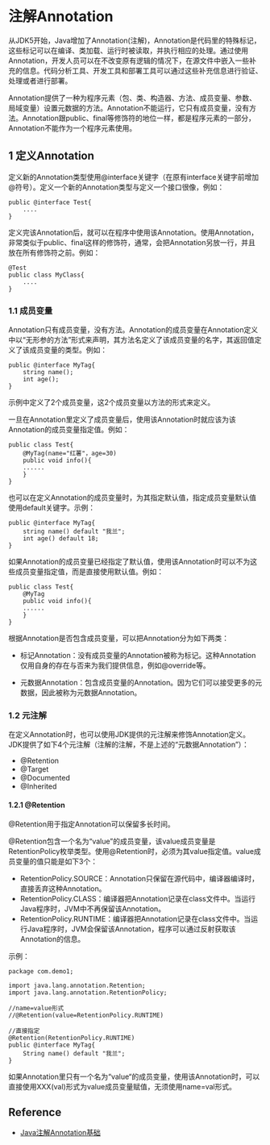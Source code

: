 # 注解Annotation

从JDK5开始，Java增加了Annotation(注解)，Annotation是代码里的特殊标记，这些标记可以在编译、类加载、运行时被读取，并执行相应的处理。通过使用Annotation，开发人员可以在不改变原有逻辑的情况下，在源文件中嵌入一些补充的信息。代码分析工具、开发工具和部署工具可以通过这些补充信息进行验证、处理或者进行部署。

Annotation提供了一种为程序元素（包、类、构造器、方法、成员变量、参数、局域变量）设置元数据的方法。Annotation不能运行，它只有成员变量，没有方法。Annotation跟public、final等修饰符的地位一样，都是程序元素的一部分，Annotation不能作为一个程序元素使用。

## 1 定义Annotation

定义新的Annotation类型使用@interface关键字（在原有interface关键字前增加@符号）。定义一个新的Annotation类型与定义一个接口很像，例如：

```
public @interface Test{
    ....
}
```

定义完该Annotation后，就可以在程序中使用该Annotation。使用Annotation，非常类似于public、final这样的修饰符，通常，会把Annotation另放一行，并且放在所有修饰符之前。例如：

```
@Test
public class MyClass{
    ....
}
```

### 1.1 成员变量

Annotation只有成员变量，没有方法。Annotation的成员变量在Annotation定义中以“无形参的方法”形式来声明，其方法名定义了该成员变量的名字，其返回值定义了该成员变量的类型。例如：

```
public @interface MyTag{
    string name();
    int age();
}
```

示例中定义了2个成员变量，这2个成员变量以方法的形式来定义。

一旦在Annotation里定义了成员变量后，使用该Annotation时就应该为该Annotation的成员变量指定值。例如：

```
public class Test{
    @MyTag(name="红薯"，age=30)
    public void info(){
    ......
    }
}
```

也可以在定义Annotation的成员变量时，为其指定默认值，指定成员变量默认值使用default关键字。示例：

```
public @interface MyTag{
    string name() default "我兰";
    int age() default 18;
}
```

如果Annotation的成员变量已经指定了默认值，使用该Annotation时可以不为这些成员变量指定值，而是直接使用默认值。例如：

```
public class Test{
    @MyTag
    public void info(){
    ......
    }
}
```

根据Annotation是否包含成员变量，可以把Annotation分为如下两类：

- 标记Annotation：没有成员变量的Annotation被称为标记。这种Annotation仅用自身的存在与否来为我们提供信息，例如@override等。

- 元数据Annotation：包含成员变量的Annotation。因为它们可以接受更多的元数据，因此被称为元数据Annotation。

### 1.2 元注解

在定义Annotation时，也可以使用JDK提供的元注解来修饰Annotation定义。JDK提供了如下4个元注解（注解的注解，不是上述的“元数据Annotation”）：

- @Retention
- @Target
- @Documented
- @Inherited

#### 1.2.1 @Retention

@Retention用于指定Annotation可以保留多长时间。

@Retention包含一个名为“value”的成员变量，该value成员变量是RetentionPolicy枚举类型。使用@Retention时，必须为其value指定值。value成员变量的值只能是如下3个：

- RetentionPolicy.SOURCE：Annotation只保留在源代码中，编译器编译时，直接丢弃这种Annotation。
- RetentionPolicy.CLASS：编译器把Annotation记录在class文件中。当运行Java程序时，JVM中不再保留该Annotation。
- RetentionPolicy.RUNTIME：编译器把Annotation记录在class文件中。当运行Java程序时，JVM会保留该Annotation，程序可以通过反射获取该Annotation的信息。

示例：

```
package com.demo1;

import java.lang.annotation.Retention;
import java.lang.annotation.RetentionPolicy;

//name=value形式
//@Retention(value=RetentionPolicy.RUNTIME)

//直接指定
@Retention(RetentionPolicy.RUNTIME)
public @interface MyTag{
    String name() default "我兰";
}
```

如果Annotation里只有一个名为“value“的成员变量，使用该Annotation时，可以直接使用XXX(val)形式为value成员变量赋值，无须使用name=val形式。


## Reference
- [Java注解Annotation基础](http://www.open-open.com/lib/view/open1423558996951.html)

